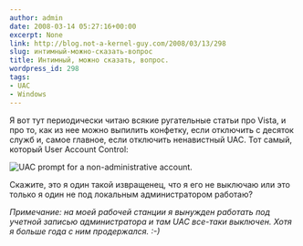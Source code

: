 ```yaml
---
author: admin
date: 2008-03-14 05:27:16+00:00
excerpt: None
link: http://blog.not-a-kernel-guy.com/2008/03/13/298
slug: интимный-можно-сказать-вопрос
title: Интимный, можно сказать, вопрос.
wordpress_id: 298
tags:
- UAC
- Windows
---
```


Я вот тут периодически читаю всякие ругательные статьи про Vista, и про то, как из нее можно выпилить конфетку, если отключить с десяток служб и, самое главное, если отключить ненавистный UAC. Тот самый, который User Account Control:

![UAC prompt for a non-administrative account.](http://blog.not-a-kernel-guy.com/wp-content/uploads/2008/03/uac.png)

Скажите, это я один такой извращенец, что я его не выключаю или это только я один не под локальным администратором работаю?

_Примечание: на моей рабочей станции я вынужден работать под учетной записью администратора и там UAC все-таки выключен. Хотя я больше года с ним продержался. :-)_

